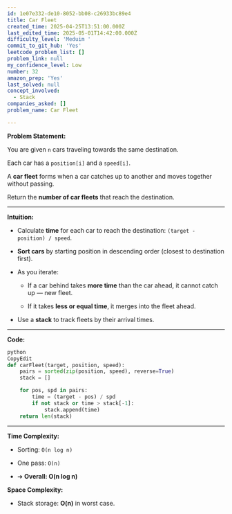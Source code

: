```yaml
---
id: 1e07e332-de10-8052-bb08-c26933bc89e4
title: Car Fleet
created_time: 2025-04-25T13:51:00.000Z
last_edited_time: 2025-05-01T14:42:00.000Z
difficulty_level: 'Meduim '
commit_to_git_hub: 'Yes'
leetcode_problem_list: []
problem_link: null
my_confidence_level: Low
number: 32
amazon_prep: 'Yes'
last_solved: null
concept_involved:
  - Stack
companies_asked: []
problem_name: Car Fleet

---
```


**Problem Statement:**

You are given `n` cars traveling towards the same destination.

Each car has a `position[i]` and a `speed[i]`.

A **car fleet** forms when a car catches up to another and moves together without passing.

Return the **number of car fleets** that reach the destination.

***

**Intuition:**

*   Calculate **time** for each car to reach the destination: `(target - position) / speed`.

*   **Sort cars** by starting position in descending order (closest to destination first).

*   As you iterate:

    *   If a car behind takes **more time** than the car ahead, it cannot catch up — new fleet.

    *   If it takes **less or equal time**, it merges into the fleet ahead.

*   Use a **stack** to track fleets by their arrival times.

***

**Code:**

```python
python
CopyEdit
def carFleet(target, position, speed):
    pairs = sorted(zip(position, speed), reverse=True)
    stack = []

    for pos, spd in pairs:
        time = (target - pos) / spd
        if not stack or time > stack[-1]:
            stack.append(time)
    return len(stack)


```

***

**Time Complexity:**

*   Sorting: `O(n log n)`

*   One pass: `O(n)`

*   ➔ **Overall: O(n log n)**

**Space Complexity:**

*   Stack storage: **O(n)** in worst case.
